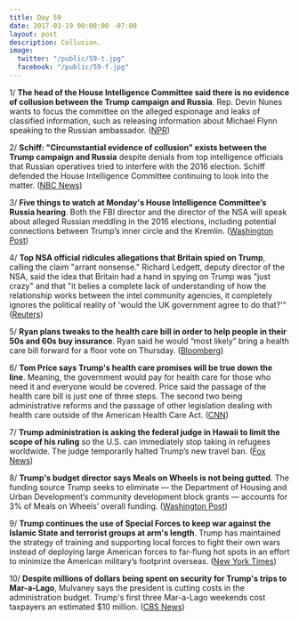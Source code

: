 ```yaml
---
title: Day 59
date: 2017-03-19 00:00:00 -07:00
layout: post
description: Collusion.
image:
  twitter: "/public/59-t.jpg"
  facebook: "/public/59-f.jpg"
---
```


1/ **The head of the House Intelligence Committee said there is no evidence of collusion between the Trump campaign and Russia**. Rep. Devin Nunes wants to focus the committee on the alleged espionage and leaks of classified information, such as releasing information about Michael Flynn speaking to the Russian ambassador. ([NPR](http://www.npr.org/sections/thetwo-way/2017/03/19/520729858/ahead-of-house-hearing-committee-head-says-no-evidence-of-collusion-or-wiretappi))

2/ **Schiff: "Circumstantial evidence of collusion" exists between the Trump campaign and Russia** despite denials from top intelligence officials that Russian operatives tried to interfere with the 2016 election. Schiff defended the House Intelligence Committee continuing to look into the matter. ([NBC News](http://www.nbcnews.com/politics/politics-news/schiff-defends-committee-examining-russia-trump-connections-n735391))

3/ **Five things to watch at Monday's House Intelligence Committee’s Russia hearing**. Both the FBI director and the director of the NSA will speak about alleged Russian meddling in the 2016 elections, including potential connections between Trump’s inner circle and the Kremlin. ([Washington Post](https://www.washingtonpost.com/powerpost/five-things-to-watch-at-the-house-intelligence-committee-russia-hearing/2017/03/19/53f7a492-0cb5-11e7-9b0d-d27c98455440_story.html))

4/ **Top NSA official ridicules allegations that Britain spied on Trump**, calling the claim "arrant nonsense." Richard Ledgett, deputy director of the NSA, said the idea that Britain had a hand in spying on Trump was "just crazy" and that "it belies a complete lack of understanding of how the relationship works between the intel community agencies, it completely ignores the political reality of 'would the UK government agree to do that?'" ([Reuters](http://www.reuters.com/article/us-usa-trump-wiretapping-nsa-idUSKBN16P096))

5/ **Ryan plans tweaks to the health care bill in order to help people in their 50s and 60s buy insurance**. Ryan said he would “most likely” bring a health care bill forward for a floor vote on Thursday. ([Bloomberg](https://www.bloomberg.com/politics/articles/2017-03-19/ryan-looks-to-thursday-health-care-vote-with-more-elder-pay-help))

6/ **Tom Price says Trump's health care promises will be true down the line**. Meaning, the government would pay for health care for those who need it and everyone would be covered. Price said the passage of the health care bill is just one of three steps. The second two being administrative reforms and the passage of other legislation dealing with health care outside of the American Health Care Act. ([CNN](http://www.cnn.com/2017/03/19/politics/tom-price-health-care/))

7/ **Trump administration is asking the federal judge in Hawaii to limit the scope of his ruling** so the U.S. can immediately stop taking in refugees worldwide. The judge temporarily halted Trump’s new travel ban. ([Fox News](http://nation.foxnews.com/2017/03/19/trump-admin-challenges-hawaii-judge-s-halt-new-travel-ban))

8/ **Trump's budget director says Meals on Wheels is not being gutted**. The funding source Trump seeks to eliminate — the Department of Housing and Urban Development’s community development block grants — accounts for 3% of Meals on Wheels’ overall funding. ([Washington Post](https://www.washingtonpost.com/news/post-politics/wp/2017/03/19/is-trump-gutting-meals-on-wheels-his-budget-director-says-no/))

9/ **Trump continues the use of Special Forces to keep war against the Islamic State and terrorist groups at arm's length**. Trump has maintained the strategy of training and supporting local forces to fight their own wars instead of deploying large American forces to far-flung hot spots in an effort to minimize the American military’s footprint overseas. ([New York Times](https://www.nytimes.com/2017/03/19/world/africa/trump-special-forces-navy-seals.html))

10/ **Despite millions of dollars being spent on security for Trump's trips to Mar-a-Lago**, Mulvaney says the president is cutting costs in the administration budget. Trump's first three Mar-a-Lago weekends cost taxpayers an estimated $10 million. ([CBS News](http://www.cbsnews.com/news/mar-a-lago-security-costs-mick-mulvaney-white-house-budget-cuts-already-started/))